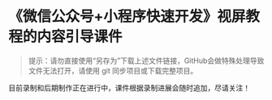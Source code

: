 # 《微信公众号+小程序快速开发》视屏教程的内容引导课件


> 提示：请勿直接使用“另存为”下载上述文件链接，GitHub会做特殊处理导致文件无法打开，请使用 git 同步项目或下载完整项目。


目前录制和后期制作正在进行中，课件根据录制进展会随时追加，尽请关注！
